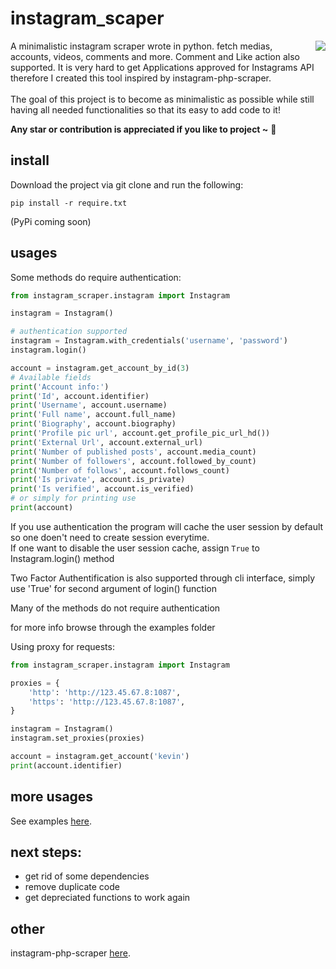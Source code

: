 # instagram_scaper
<img src="https://raw.githubusercontent.com/realsirjoe/designs/master/flat_illustration.png" align="right">
A minimalistic instagram scraper wrote in python. 
fetch medias, accounts, videos, comments and more. 
Comment and Like action also supported.
It is very hard to get Applications approved for Instagrams API therefore I created this tool inspired by instagram-php-scraper. 
<br /><br />
The goal of this project is to become as minimalistic as possible while still having all needed functionalities so that its easy to add code to it!

**Any star or contribution is appreciated if you like to project ~** 🤘

## install
Download the project via git clone and run the following:
```
pip install -r require.txt
```
(PyPi coming soon)

## usages
Some methods do require authentication:
```python
from instagram_scraper.instagram import Instagram

instagram = Instagram()

# authentication supported
instagram = Instagram.with_credentials('username', 'password')
instagram.login()

account = instagram.get_account_by_id(3)
# Available fields
print('Account info:')
print('Id', account.identifier)
print('Username', account.username)
print('Full name', account.full_name)
print('Biography', account.biography)
print('Profile pic url', account.get_profile_pic_url_hd())
print('External Url', account.external_url)
print('Number of published posts', account.media_count)
print('Number of followers', account.followed_by_count)
print('Number of follows', account.follows_count)
print('Is private', account.is_private)
print('Is verified', account.is_verified)
# or simply for printing use 
print(account)
```
If you use authentication the program will cache the user session by default so one doen't need to create session everytime.  
If one want to disable the user session cache, assign `True` to Instagram.login() method

Two Factor Authentification is also supported through cli interface, simply use 'True' for second argument of login() function 
  
Many of the methods do not require authentication

for more info browse through the examples folder

Using proxy for requests:
```python
from instagram_scraper.instagram import Instagram

proxies = {
    'http': 'http://123.45.67.8:1087',
    'https': 'http://123.45.67.8:1087',
}

instagram = Instagram()
instagram.set_proxies(proxies)

account = instagram.get_account('kevin')
print(account.identifier)
```

## more usages
See examples [here](https://github.com/SergioWagenleitner/instagram-scraper/tree/master/examples).

## next steps:

- get rid of some dependencies
- remove duplicate code
- get depreciated functions to work again

## other
instagram-php-scraper [here](https://github.com/postaddictme/instagram-php-scraper/tree/master/examples).
